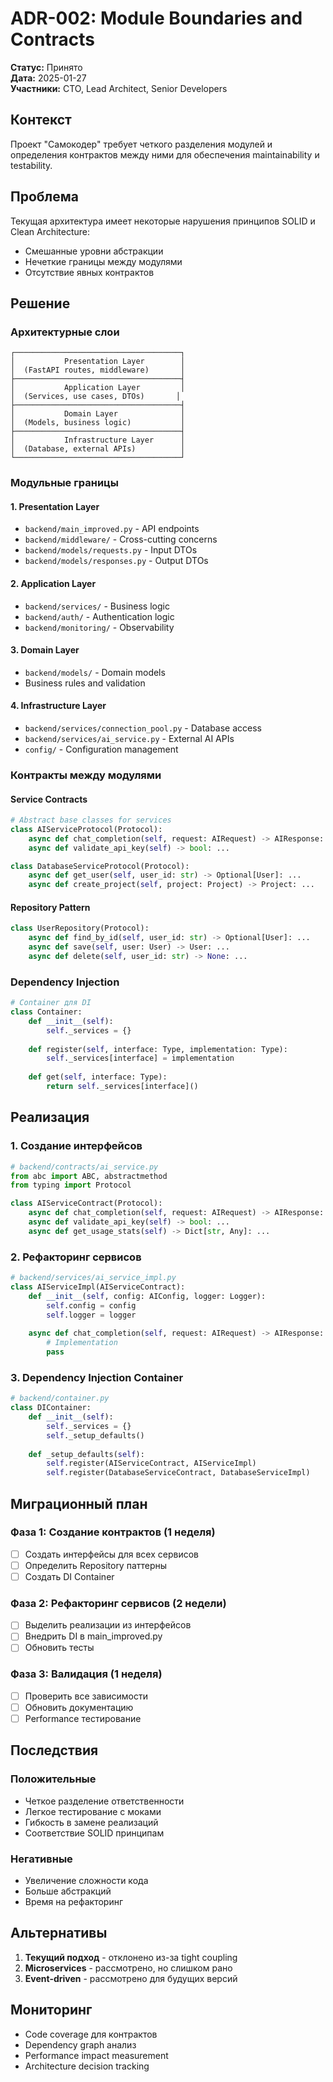 # ADR-002: Module Boundaries and Contracts

**Статус:** Принято  
**Дата:** 2025-01-27  
**Участники:** CTO, Lead Architect, Senior Developers

## Контекст

Проект "Самокодер" требует четкого разделения модулей и определения контрактов между ними для обеспечения maintainability и testability.

## Проблема

Текущая архитектура имеет некоторые нарушения принципов SOLID и Clean Architecture:
- Смешанные уровни абстракции
- Нечеткие границы между модулями
- Отсутствие явных контрактов

## Решение

### Архитектурные слои

```
┌─────────────────────────────────────┐
│           Presentation Layer        │
│  (FastAPI routes, middleware)       │
├─────────────────────────────────────┤
│           Application Layer         │
│  (Services, use cases, DTOs)       │
├─────────────────────────────────────┤
│           Domain Layer              │
│  (Models, business logic)           │
├─────────────────────────────────────┤
│           Infrastructure Layer      │
│  (Database, external APIs)          │
└─────────────────────────────────────┘
```

### Модульные границы

#### 1. **Presentation Layer**
- `backend/main_improved.py` - API endpoints
- `backend/middleware/` - Cross-cutting concerns
- `backend/models/requests.py` - Input DTOs
- `backend/models/responses.py` - Output DTOs

#### 2. **Application Layer**
- `backend/services/` - Business logic
- `backend/auth/` - Authentication logic
- `backend/monitoring/` - Observability

#### 3. **Domain Layer**
- `backend/models/` - Domain models
- Business rules and validation

#### 4. **Infrastructure Layer**
- `backend/services/connection_pool.py` - Database access
- `backend/services/ai_service.py` - External AI APIs
- `config/` - Configuration management

### Контракты между модулями

#### Service Contracts
```python
# Abstract base classes for services
class AIServiceProtocol(Protocol):
    async def chat_completion(self, request: AIRequest) -> AIResponse: ...
    async def validate_api_key(self) -> bool: ...

class DatabaseServiceProtocol(Protocol):
    async def get_user(self, user_id: str) -> Optional[User]: ...
    async def create_project(self, project: Project) -> Project: ...
```

#### Repository Pattern
```python
class UserRepository(Protocol):
    async def find_by_id(self, user_id: str) -> Optional[User]: ...
    async def save(self, user: User) -> User: ...
    async def delete(self, user_id: str) -> None: ...
```

### Dependency Injection

```python
# Container для DI
class Container:
    def __init__(self):
        self._services = {}
    
    def register(self, interface: Type, implementation: Type):
        self._services[interface] = implementation
    
    def get(self, interface: Type):
        return self._services[interface]()
```

## Реализация

### 1. Создание интерфейсов
```python
# backend/contracts/ai_service.py
from abc import ABC, abstractmethod
from typing import Protocol

class AIServiceContract(Protocol):
    async def chat_completion(self, request: AIRequest) -> AIResponse: ...
    async def validate_api_key(self) -> bool: ...
    async def get_usage_stats(self) -> Dict[str, Any]: ...
```

### 2. Рефакторинг сервисов
```python
# backend/services/ai_service_impl.py
class AIServiceImpl(AIServiceContract):
    def __init__(self, config: AIConfig, logger: Logger):
        self.config = config
        self.logger = logger
    
    async def chat_completion(self, request: AIRequest) -> AIResponse:
        # Implementation
        pass
```

### 3. Dependency Injection Container
```python
# backend/container.py
class DIContainer:
    def __init__(self):
        self._services = {}
        self._setup_defaults()
    
    def _setup_defaults(self):
        self.register(AIServiceContract, AIServiceImpl)
        self.register(DatabaseServiceContract, DatabaseServiceImpl)
```

## Миграционный план

### Фаза 1: Создание контрактов (1 неделя)
- [ ] Создать интерфейсы для всех сервисов
- [ ] Определить Repository паттерны
- [ ] Создать DI Container

### Фаза 2: Рефакторинг сервисов (2 недели)
- [ ] Выделить реализации из интерфейсов
- [ ] Внедрить DI в main_improved.py
- [ ] Обновить тесты

### Фаза 3: Валидация (1 неделя)
- [ ] Проверить все зависимости
- [ ] Обновить документацию
- [ ] Performance тестирование

## Последствия

### Положительные
- Четкое разделение ответственности
- Легкое тестирование с моками
- Гибкость в замене реализаций
- Соответствие SOLID принципам

### Негативные
- Увеличение сложности кода
- Больше абстракций
- Время на рефакторинг

## Альтернативы

1. **Текущий подход** - отклонено из-за tight coupling
2. **Microservices** - рассмотрено, но слишком рано
3. **Event-driven** - рассмотрено для будущих версий

## Мониторинг

- Code coverage для контрактов
- Dependency graph анализ
- Performance impact measurement
- Architecture decision tracking